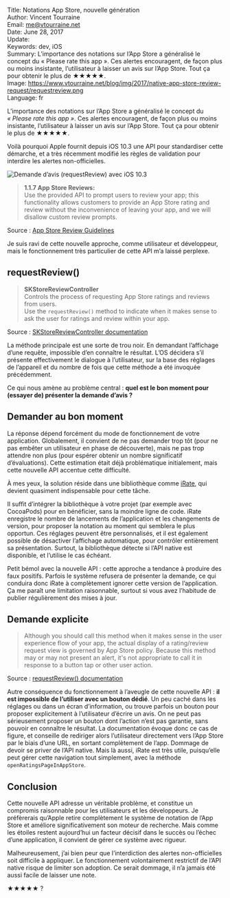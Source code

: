 Title:     Notations App Store, nouvelle génération  
Author:    Vincent Tourraine  
Email:     me@vtourraine.net  
Date:      June 28, 2017  
Update:   
Keywords:  dev, iOS  
Summary:   L’importance des notations sur l’App Store a généralisé le concept du « Please rate this app ». Ces alertes encouragent, de façon plus ou moins insistante, l’utilisateur à laisser un avis sur l’App Store. Tout ça pour obtenir le plus de ★★★★★.  
Image:     https://www.vtourraine.net/blog/img/2017/native-app-store-review-request/requestreview.png  
Language:  fr  


L’importance des notations sur l’App Store a généralisé le concept du _« Please rate this app »_. Ces alertes encouragent, de façon plus ou moins insistante, l’utilisateur à laisser un avis sur l’App Store. Tout ça pour obtenir le plus de ★★★★★.

Voilà pourquoi Apple fournit depuis iOS 10.3 une API pour standardiser cette démarche, et a très récemment modifié les règles de validation pour interdire les alertes non-officielles.

![Demande d’avis (requestReview) avec iOS 10.3](/blog/img/2017/native-app-store-review-request/requestreview.png)

> **1.1.7 App Store Reviews:**  
> Use the provided API to prompt users to review your app; this functionality allows customers to provide an App Store rating and review without the inconvenience of leaving your app, and we will disallow custom review prompts.

Source : [App Store Review Guidelines](https://developer.apple.com/app-store/review/guidelines/)

Je suis ravi de cette nouvelle approche, comme utilisateur et développeur, mais le fonctionnement très particulier de cette API m’a laissé perplexe.

## requestReview()

> **SKStoreReviewController**  
> Controls the process of requesting App Store ratings and reviews from users.  
> Use the `requestReview()` method to indicate when it makes sense to ask the user for ratings and review within your app.
 
Source : [SKStoreReviewController documentation](https://developer.apple.com/documentation/storekit/skstorereviewcontroller)

La méthode principale est une sorte de trou noir. En demandant l’affichage d’une requête, impossible d’en connaître le résultat. L’OS décidera s’il présente effectivement le dialogue à l’utilisateur, sur la base des réglages de l’appareil et du nombre de fois que cette méthode a été invoquée précédemment.

Ce qui nous amène au problème central : **quel est le bon moment pour (essayer de) présenter la demande d’avis ?**

## Demander au bon moment

La réponse dépend forcément du mode de fonctionnement de votre application. Globalement, il convient de ne pas demander trop tôt (pour ne pas embêter un utilisateur en phase de découverte), mais ne pas trop attendre non plus (pour espérer obtenir un nombre significatif d’évaluations). Cette estimation était déjà problématique initialement, mais cette nouvelle API accentue cette difficulté.

À mes yeux, la solution réside dans une bibliothèque comme [iRate](https://github.com/nicklockwood/iRate), qui devient quasiment indispensable pour cette tâche.

Il suffit d’intégrer la bibliothèque à votre projet (par exemple avec CocoaPods) pour en bénéficier, sans la moindre ligne de code. iRate enregistre le nombre de lancements de l’application et les changements de version, pour proposer la notation au moment qui semblera le plus opportun. Ces réglages peuvent être personnalisés, et il est également possible de désactiver l’affichage automatique, pour contrôler entièrement sa présentation. Surtout, la bibliothèque détecte si l’API native est disponible, et l’utilise le cas échéant.

Petit bémol avec la nouvelle API : cette approche a tendance à produire des faux positifs. Parfois le système refusera de présenter la demande, ce qui conduira donc iRate à complètement ignorer cette version de l’application. Ça me paraît une limitation raisonnable, surtout si vous avez l’habitude de publier régulièrement des mises à jour.

## Demande explicite

> Although you should call this method when it makes sense in the user experience flow of your app, the actual display of a rating/review request view is governed by App Store policy. Because this method may or may not present an alert, it's not appropriate to call it in response to a button tap or other user action.

Source : [requestReview() documentation](https://developer.apple.com/documentation/storekit/skstorereviewcontroller/2851536-requestreview)

Autre conséquence du fonctionnement à l’aveugle de cette nouvelle API : **il est impossible de l’utiliser avec un bouton dédié**. Un peu caché dans les réglages ou dans un écran d’information, ou trouve parfois un bouton pour proposer explicitement à l’utilisateur d’écrire un avis. On ne peut pas sérieusement proposer un bouton dont l’action n’est pas garantie, sans pouvoir en connaître le résultat. La documentation évoque donc ce cas de figure, et conseille de rediriger alors l’utilisateur directement vers l’App Store par le biais d’une URL, en sortant complètement de l’app. Dommage de devoir se priver de l’API native. Mais là aussi, iRate est très utile, puisqu’elle peut gérer cette navigation tout simplement, avec la méthode `openRatingsPageInAppStore`.

## Conclusion

Cette nouvelle API adresse un véritable problème, et constitue un compromis raisonnable pour les utilisateurs et les développeurs. Je préfèrerais qu’Apple retire complètement le système de notation de l’App Store et améliore significativement son moteur de recherche. Mais comme les étoiles restent aujourd’hui un facteur décisif dans le succès ou l’échec d’une application, il convient de gérer ce système avec rigueur.

Malheureusement, j’ai bien peur que l’interdiction des alertes non-officielles soit difficile à appliquer. Le fonctionnement volontairement restrictif de l’API native risque de limiter son adoption. Ce serait dommage, il n’a jamais été aussi facile de laisser une note.

★★★★★ ?
